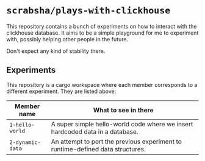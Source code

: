 # `scrabsha/plays-with-clickhouse`

This repository contains a bunch of experiments on how to interact with the
clickhouse database. It aims to be a simple playground for me to experiment
with, possibly helping other people in the future.

Don't expect any kind of stability there.

## Experiments

This repository is a cargo workspace where each member corresponds to a
different experiment. They are listed above:

| Member name | What to see in there |
|-------------| -------------------- |
| `1-hello-world` | A super simple hello-world code where we insert hardcoded data in a database. |
| `2-dynamic-data` | An attempt to port the previous experiment to runtime-defined data structures. |